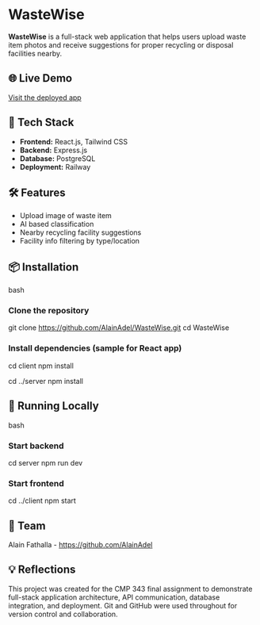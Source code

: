 # WasteWise

**WasteWise** is a full-stack web application that helps users upload waste item photos and receive suggestions for proper recycling or disposal facilities nearby.

## 🌐 Live Demo

[Visit the deployed app](https://your-app-url.com)

## 🚀 Tech Stack

- **Frontend:** React.js, Tailwind CSS
- **Backend:** Express.js
- **Database:** PostgreSQL
- **Deployment:** Railway

## 🛠️ Features

- Upload image of waste item
- AI based classification
- Nearby recycling facility suggestions
- Facility info filtering by type/location

## 📦 Installation

bash
### Clone the repository
git clone https://github.com/AlainAdel/WasteWise.git
cd WasteWise

### Install dependencies (sample for React app)
cd client
npm install

cd ../server
npm install


## 🧪 Running Locally
bash
### Start backend
cd server
npm run dev

### Start frontend
cd ../client
npm start

## 👥 Team
Alain Fathalla - https://github.com/AlainAdel

## 💡 Reflections
This project was created for the CMP 343 final assignment to demonstrate full-stack application architecture, API communication, database integration, and deployment. Git and GitHub were used throughout for version control and collaboration.
